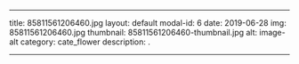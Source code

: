 
---
title: 85811561206460.jpg
layout: default
modal-id: 6
date: 2019-06-28
img: 85811561206460.jpg
thumbnail: 85811561206460-thumbnail.jpg
alt: image-alt
category: cate_flower
description: .

---
